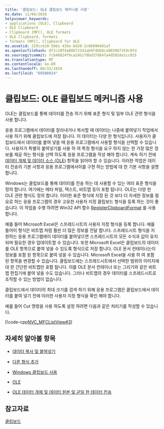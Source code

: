 ```yaml
---
title: '클립보드: OLE 클립보드 메커니즘 사용'
ms.date: 11/04/2016
helpviewer_keywords:
- applications [OLE], Clipboard
- OLE Clipboard
- Clipboard [MFC], OLE formats
- OLE Clipboard, formats
- formats [MFC], Clipboard for OLE
ms.assetid: 229cc610-5bb1-435e-bd20-2c8b9964d1af
ms.openlocfilehash: 0f2c10f4a88b723d1ab9f4bb0ca903987359c9fd
ms.sourcegitcommit: fcb48824f9ca24b1f8bd37d647a4d592de1cc925
ms.translationtype: MT
ms.contentlocale: ko-KR
ms.lasthandoff: 08/15/2019
ms.locfileid: "69508914"
---
```

# <a name="clipboard-using-the-ole-clipboard-mechanism"></a>클립보드: OLE 클립보드 메커니즘 사용

OLE는 클립보드를 통해 데이터를 전송 하기 위해 표준 형식 및 일부 OLE 관련 형식을 사용 합니다.

응용 프로그램에서 데이터를 잘라내거나 복사할 때 데이터는 나중에 붙여넣기 작업에서 사용 하기 위해 클립보드에 저장 됩니다. 이 데이터는 다양 한 형식입니다. 사용자가 클립보드에서 데이터를 붙여 넣을 때 응용 프로그램에서 사용할 형식을 선택할 수 있습니다. 사용자가 특별히 붙여넣기를 사용 하 여 특정 형식을 요구 하지 않는 한 가장 많은 정보를 제공 하는 형식을 선택 하도록 응용 프로그램을 작성 해야 합니다. 계속 하기 전에 [데이터 개체 및 데이터 소스 (OLE)](../mfc/data-objects-and-data-sources-ole.md) 항목을 읽어야 할 수 있습니다. 이러한 작업은 데이터 전송의 기본 사항과 응용 프로그램에서이를 구현 하는 방법에 대 한 기본 사항을 설명 합니다.

Windows는 클립보드를 통해 데이터를 전송 하는 데 사용할 수 있는 여러 표준 형식을 정의 합니다. 여기에는 메타 파일, 텍스트, 비트맵 등이 포함 됩니다. OLE는 다양 한 OLE 관련 형식도 정의 합니다. 이러한 표준 형식에 지정 된 것 보다 더 자세한 정보를 필요로 하는 응용 프로그램의 경우 고유한 사용자 지정 클립보드 형식을 등록 하는 것이 좋습니다. 이 작업을 수행 하려면 Win32 API 함수 [RegisterClipboardFormat](/windows/win32/api/winuser/nf-winuser-registerclipboardformatw) 를 사용 합니다.

예를 들어 Microsoft Excel은 스프레드시트의 사용자 지정 형식을 등록 합니다. 예를 들어이 형식은 비트맵 처럼 훨씬 더 많은 정보를 전달 합니다. 스프레드시트 형식을 지 원하는 응용 프로그램에이 데이터를 붙여넣으면 스프레드시트의 모든 수식과 값이 유지 되며 필요한 경우 업데이트할 수 있습니다. 또한 Microsoft Excel은 클립보드의 데이터를 OLE 항목으로 붙여 넣을 수 있도록 형식으로 저장 합니다. OLE 문서 컨테이너는이 정보를 포함 된 항목으로 붙여 넣을 수 있습니다. Microsoft Excel을 사용 하 여 포함 된 항목을 변경할 수 있습니다. 클립보드에는 스프레드시트에서 선택한 범위의 이미지에 대 한 간단한 비트맵만 포함 됩니다. 이를 OLE 문서 컨테이너 또는 그리기와 같은 비트맵 편집기에 붙여 넣을 수도 있습니다. 그러나 비트맵의 경우 데이터를 스프레드시트로 조작할 수 있는 방법이 없습니다.

클립보드에서 데이터의 최대 크기를 검색 하기 위해 응용 프로그램은 클립보드에서 데이터를 붙여 넣기 전에 이러한 사용자 지정 형식을 확인 해야 합니다.

예를 들어 Cut 명령을 사용 하도록 설정 하려면 다음과 같은 처리기를 작성할 수 있습니다.

[!code-cpp[NVC_MFCListView#3](../atl/reference/codesnippet/cpp/clipboard-using-the-ole-clipboard-mechanism_1.cpp)]

## <a name="what-do-you-want-to-know-more-about"></a>자세히 알아볼 항목

- [데이터 복사 및 붙여넣기](../mfc/clipboard-copying-and-pasting-data.md)

- [다른 형식 추가](../mfc/clipboard-adding-other-formats.md)

- [Windows 클립보드 사용](../mfc/clipboard-using-the-windows-clipboard.md)

- [OLE](../mfc/ole-background.md)

- [OLE 데이터 개체 및 데이터 원본 및 균일 한 데이터 전송](../mfc/data-objects-and-data-sources-ole.md)

## <a name="see-also"></a>참고자료

[클립보드](../mfc/clipboard.md)
